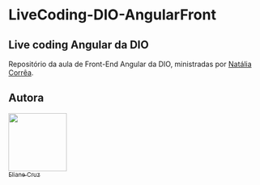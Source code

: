 # LiveCoding-DIO-AngularFront
## Live coding Angular da DIO


Repositório da aula de Front-End Angular da DIO, ministradas por [Natália Corrêa](https://github.com/naatscs).<br> 




## Autora

[<img src="https://avatars.githubusercontent.com/u/74771176?v=4" width=115><br><sub>Eliane Cruz</sub>](https://github.com/ElianeCruz)  

